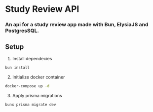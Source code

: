 # Study Review API

### An api for a study review app made with Bun, ElysiaJS and PostgresSQL.

## Setup

1. Install dependecies

```bash
bun install
```
2. Initialize docker container

```bash
docker-compose up -d
```
3. Apply prisma migrations

```bash
bunx prisma migrate dev
```